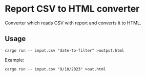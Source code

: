# Report CSV to HTML converter

Converter which reads CSV with report and converts it to HTML.

## Usage


```
cargo run -- input.csv "date-to-filter" >output.html
```

Example:

```
cargo run -- input.csv "9/10/2023" >out.html
```